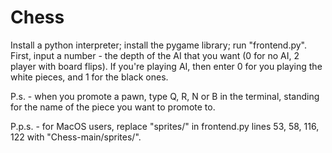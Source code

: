 # Chess

Install a python interpreter; install the pygame library; run "frontend.py".
First, input a number - the depth of the AI that you want (0 for no AI, 2 player with board flips). If you're playing AI, then enter 0 for you playing the white pieces, and 1 for the black ones.

P.s. - when you promote a pawn, type Q, R, N or B in the terminal, standing for the name of the piece you want to promote to.

P.p.s. - for MacOS users, replace "sprites/" in frontend.py lines 53, 58, 116, 122 with "Chess-main/sprites/".
